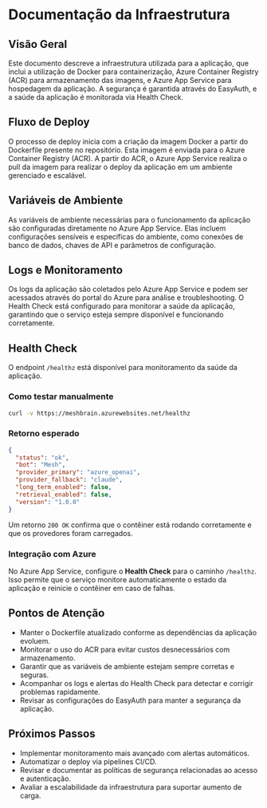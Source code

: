 # Documentação da Infraestrutura

## Visão Geral

Este documento descreve a infraestrutura utilizada para a aplicação, que inclui a utilização de Docker para containerização, Azure Container Registry (ACR) para armazenamento das imagens, e Azure App Service para hospedagem da aplicação. A segurança é garantida através do EasyAuth, e a saúde da aplicação é monitorada via Health Check.

## Fluxo de Deploy

O processo de deploy inicia com a criação da imagem Docker a partir do Dockerfile presente no repositório. Esta imagem é enviada para o Azure Container Registry (ACR). A partir do ACR, o Azure App Service realiza o pull da imagem para realizar o deploy da aplicação em um ambiente gerenciado e escalável.

## Variáveis de Ambiente

As variáveis de ambiente necessárias para o funcionamento da aplicação são configuradas diretamente no Azure App Service. Elas incluem configurações sensíveis e específicas do ambiente, como conexões de banco de dados, chaves de API e parâmetros de configuração.


## Logs e Monitoramento

Os logs da aplicação são coletados pelo Azure App Service e podem ser acessados através do portal do Azure para análise e troubleshooting. O Health Check está configurado para monitorar a saúde da aplicação, garantindo que o serviço esteja sempre disponível e funcionando corretamente.

## Health Check

O endpoint `/healthz` está disponível para monitoramento da saúde da aplicação.

### Como testar manualmente

```bash
curl -v https://meshbrain.azurewebsites.net/healthz
```

### Retorno esperado

```json
{
  "status": "ok",
  "bot": "Mesh",
  "provider_primary": "azure_openai",
  "provider_fallback": "claude",
  "long_term_enabled": false,
  "retrieval_enabled": false,
  "version": "1.0.0"
}
```

Um retorno `200 OK` confirma que o contêiner está rodando corretamente e que os provedores foram carregados.

### Integração com Azure

No Azure App Service, configure o **Health Check** para o caminho `/healthz`. Isso permite que o serviço monitore automaticamente o estado da aplicação e reinicie o contêiner em caso de falhas.

## Pontos de Atenção

- Manter o Dockerfile atualizado conforme as dependências da aplicação evoluem.
- Monitorar o uso do ACR para evitar custos desnecessários com armazenamento.
- Garantir que as variáveis de ambiente estejam sempre corretas e seguras.
- Acompanhar os logs e alertas do Health Check para detectar e corrigir problemas rapidamente.
- Revisar as configurações do EasyAuth para manter a segurança da aplicação.

## Próximos Passos

- Implementar monitoramento mais avançado com alertas automáticos.
- Automatizar o deploy via pipelines CI/CD.
- Revisar e documentar as políticas de segurança relacionadas ao acesso e autenticação.
- Avaliar a escalabilidade da infraestrutura para suportar aumento de carga.
